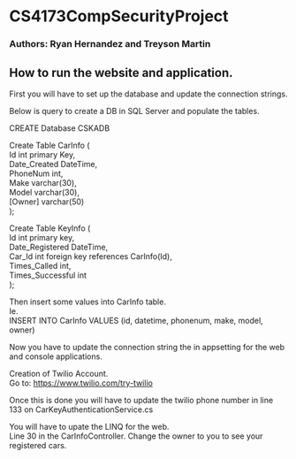 # CS4173CompSecurityProject
### Authors: Ryan Hernandez and Treyson Martin

## How to run the website and application.
First you will have to set up the database and update the connection strings.

Below is query to create a DB in SQL Server and populate the tables.

CREATE Database CSKADB

Create Table CarInfo (  
   Id int primary Key,  
   Date_Created DateTime,  
   PhoneNum int,  
   Make varchar(30),  
   Model varchar(30),  
   [Owner] varchar(50)  
);

Create Table KeyInfo (  
   Id int primary key,  
   Date_Registered DateTime,  
   Car_Id int foreign key references CarInfo(Id),  
   Times_Called int,  
   Times_Successful int  
);

Then insert some values into CarInfo table.  
Ie.  
INSERT INTO CarInfo VALUES (id, datetime, phonenum, make, model, owner)  

Now you have to update the connection string the in appsetting for the web and console applications.

Creation of Twilio Account.  
Go to: https://www.twilio.com/try-twilio  

Once this is done you will have to update the twilio phone number in line 133 on CarKeyAuthenticationService.cs

You will have to upate the LINQ for the web.  
Line 30 in the CarInfoController. Change the owner to you to see your registered cars.
